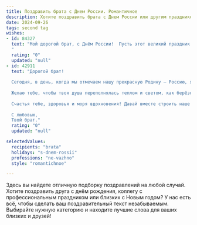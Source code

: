 ```yaml
---
title: Поздравить брата с Днем России. Романтичное
description: Хотите поздравить брата с Днем России или другим праздником? Наш ИИ создаст незабываемое поздравление, а вы обязательно выделитесь среди других.  
date: 2024-09-26
tags: second tag
wishes:
- id: 84327
  text: "Мой дорогой брат, с Днём России!  Пусть этот великий праздник наполнит твою жизнь светом, теплом и любовью, как безграничное русское поле, усыпанное золотыми колосьями. Пусть все твои мечты, чистые и светлые, как утренняя роса, сбудутся, а сердце всегда будет полно надежды и веры в лучшее.  Я люблю тебя!
  "
  rating: "0"
  updated: "null"
- id: 42911
  text: "Дорогой брат!
  
  Сегодня, в день, когда мы отмечаем нашу прекрасную Родину — Россию, хочу поздравить тебя от всей души! Пусть каждый миг твоей жизни будет наполнен гордостью за нашу страну, её красоту и разнообразие.
  
  Желаю тебе, чтобы твоя душа переполнялась теплом и светом, как берёзовые рощи под ярким солнцем. Пусть рядом всегда будут близкие и любящие люди, а в сердце горит flame страсти к жизни.
  
  Счастья тебе, здоровья и моря вдохновения! Давай вместе строить наше будущее в этой удивительной стране!
  
  С любовью,
  Твой брат."
  rating: "0"
  updated: "null"

selectedValues:
  recipients: "brata"
  holidays: "s-dnem-rossii"
  professions: "ne-vazhno"
  style: "romantichnoe"

---
```


Здесь вы найдете отличную подборку поздравлений на любой случай.
Хотите поздравить друга с днём рождения, коллегу с профессиональным праздником или близких с Новым годом? У нас есть всё, чтобы сделать ваш поздравительный текст незабываемым. Выбирайте нужную категорию и находите лучшие слова для ваших близких и друзей!
